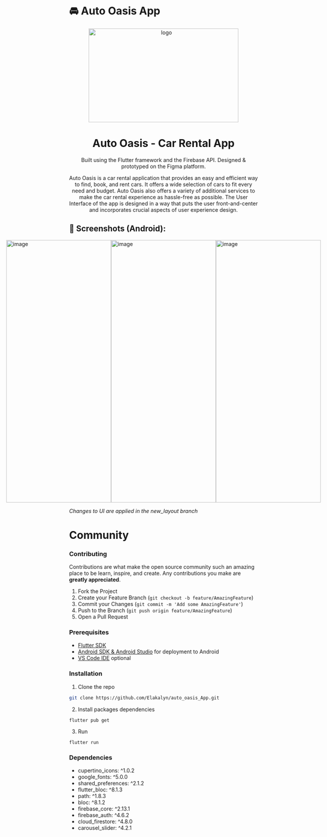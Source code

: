 
# 🚘 Auto Oasis App

<p align="center">
  <a href="https://github.com/Elakalyn/auto_oasis_App">
    <img width="400" height="250" alt="logo" src="https://github.com/user-attachments/assets/fa779617-26e6-47c7-8f20-e575c537e450" />

  </a>

  <h1 align="center">Auto Oasis - Car Rental App</h1>
  
  <p align="center">Built using the Flutter framework and the Firebase API. Designed & prototyped on the Figma platform.</p>

</p>

<p align="center"> Auto Oasis is a car rental application that provides an easy and efficient way to find, book, and rent cars. It offers a wide selection of cars to fit every need and budget. Auto Oasis also offers a variety of additional services to make the car rental experience as hassle-free as possible. The User Interface of the app is designed in a way that puts the user front-and-center and incorporates crucial aspects of user experience design. </p>


## 📱 Screenshots (Android):

<div style="display: flex; justify-content: center;">
<img width="280" height="700" alt="image" src="https://github.com/user-attachments/assets/54c58dd3-4a8c-42b1-b6ab-b75e1209479e" />
<img width="280" height="700" alt="image" src="https://github.com/user-attachments/assets/4024c1ac-2f74-4f76-af6d-ed1a8d7f80f8" />
<img width="280" height="700" alt="image" src="https://github.com/user-attachments/assets/1c6cc241-7b40-44bc-ab8b-f808c96be4cf" />

</div>

*Changes to UI are applied in the new_layout branch*

# Community

### Contributing

Contributions are what make the open source community such an amazing place to be learn, inspire, and create. Any contributions you make are **greatly appreciated**.

1. Fork the Project
2. Create your Feature Branch (`git checkout -b feature/AmazingFeature`)
3. Commit your Changes (`git commit -m 'Add some AmazingFeature'`)
4. Push to the Branch (`git push origin feature/AmazingFeature`)
5. Open a Pull Request

### Prerequisites

- [Flutter SDK](https://flutter.dev)
- [Android SDK & Android Studio](https://developer.android.com/studio) for deployment to Android
- [VS Code IDE](https://code.visualstudio.com/) optional


### Installation

1. Clone the repo

```sh
git clone https://github.com/Elakalyn/auto_oasis_App.git
```

2. Install packages dependencies

```
flutter pub get
```

3. Run

```
flutter run
```


### Dependencies

-  cupertino_icons: ^1.0.2
-  google_fonts: ^5.0.0
-  shared_preferences: ^2.1.2
-  flutter_bloc: ^8.1.3
-  path: ^1.8.3
-  bloc: ^8.1.2
-  firebase_core: ^2.13.1
-  firebase_auth: ^4.6.2
-  cloud_firestore: ^4.8.0
-  carousel_slider: ^4.2.1
